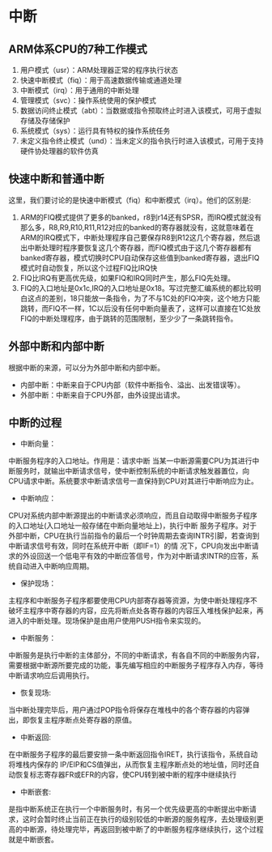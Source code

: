 # 中断

## ARM体系CPU的7种工作模式
1. 用户模式（usr）：ARM处理器正常的程序执行状态
2. 快速中断模式（fiq）：用于高速数据传输或通道处理
3. 中断模式（irq）：用于通用的中断处理
4. 管理模式（svc）：操作系统使用的保护模式
5. 数据访问终止模式（abt）：当数据或指令预取终止时进入该模式，可用于虚拟存储及存储保护
6. 系统模式（sys）：运行具有特权的操作系统任务
7. 未定义指令终止模式（und）：当未定义的指令执行时进入该模式，可用于支持硬件协处理器的软件仿真


## 快速中断和普通中断
这里，我们要讨论的是快速中断模式（fiq）和中断模式（irq）。他们的区别是:
1. ARM的FIQ模式提供了更多的banked，r8到r14还有SPSR，而IRQ模式就没有那么多，R8,R9,R10,R11,R12对应的banked的寄存器就没有，这就意味着在ARM的IRQ模式下，中断处理程序自己要保存R8到R12这几个寄存器，然后退出中断处理时程序要恢复这几个寄存器，而FIQ模式由于这几个寄存器都有banked寄存器，模式切换时CPU自动保存这些值到banked寄存器，退出FIQ模式时自动恢复，所以这个过程FIQ比IRQ快
2. FIQ比IRQ有更高优先级，如果FIQ和IRQ同时产生，那么FIQ先处理。
3. FIQ的入口地址是0x1c,IRQ的入口地址是0x18。写过完整汇编系统的都比较明白这点的差别，18只能放一条指令，为了不与1C处的FIQ冲突，这个地方只能跳转，而FIQ不一样，1C以后没有任何中断向量表了，这样可以直接在1C处放FIQ的中断处理程序，由于跳转的范围限制，至少少了一条跳转指令。


## 外部中断和内部中断
根据中断的来源，可以分为外部中断和内部中断。
+ 内部中断：中断来自于CPU内部（软件中断指令、溢出、出发错误等）。
+ 外部中断：中断来自于CPU外部，由外设提出请求。

## 中断的过程
+ 中断向量：

中断服务程序的入口地址。作用是：请求中断
当某一中断源需要CPU为其进行中断服务时，就输出中断请求信号，使中断控制系统的中断请求触发器置位，向CPU请求中断。系统要求中断请求信号一直保持到CPU对其进行中断响应为止。
+ 中断响应：

CPU对系统内部中断源提出的中断请求必须响应，而且自动取得中断服务子程序的入口地址(入口地址一般存储在中断向量地址上)，执行中断 服务子程序。对于外部中断，CPU在执行当前指令的最后一个时钟周期去查询INTR引脚，若查询到中断请求信号有效，同时在系统开中断（即IF=1）的情 况下，CPU向发出中断请求的外设回送一个低电平有效的中断应答信号，作为对中断请求INTR的应答，系统自动进入中断响应周期。
+ 保护现场：

主程序和中断服务子程序都要使用CPU内部寄存器等资源，为使中断处理程序不破坏主程序中寄存器的内容，应先将断点处各寄存器的内容压入堆栈保护起来，再进入的中断处理。现场保护是由用户使用PUSH指令来实现的。
+ 中断服务：

中断服务是执行中断的主体部分，不同的中断请求，有各自不同的中断服务内容，需要根据中断源所要完成的功能，事先编写相应的中断服务子程序存入内存，等待中断请求响应后调用执行。
+ 恢复现场:

当中断处理完毕后，用户通过POP指令将保存在堆栈中的各个寄存器的内容弹出，即恢复主程序断点处寄存器的原值。
+ 中断返回:

在中断服务子程序的最后要安排一条中断返回指令IRET，执行该指令，系统自动将堆栈内保存的 IP/EIP和CS值弹出，从而恢复主程序断点处的地址值，同时还自动恢复标志寄存器FR或EFR的内容，使CPU转到被中断的程序中继续执行
+ 中断嵌套:

是指中断系统正在执行一个中断服务时，有另一个优先级更高的中断提出中断请求，这时会暂时终止当前正在执行的级别较低的中断源的服务程序，去处理级别更高的中断源，待处理完毕，再返回到被中断了的中断服务程序继续执行，这个过程就是中断嵌套。
